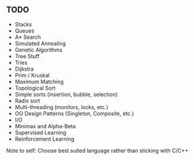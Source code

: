 ## TODO
- Stacks
- Queues
- A* Search
- Simulated Annealing
- Genetic Algorithms
- Tree Stuff
- Tries
- Dijkstra
- Prim / Kruskal
- Maximum Matching
- Topological Sort
- Simple sorts (insertion, bubble, selection)
- Radix sort
- Multi-threading (monitors, locks, etc.)
- OO Design Patterns (Singleton, Composite, etc.)
- I/O
- Minimax and Alpha-Beta
- Supervised Learning
- Reinforcement Learning

Note to self: Choose best suited language rather than sticking with C/C++